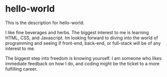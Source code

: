 # hello-world
This is the description for hello-world.

I like fine beverages and herbs. The biggest interest to me is learning HTML, CSS, and Javascript. 
Im looking forward to diving into the world of programming and seeing if front-end, back-end, or full-stack will be of any interest to me.

The biggest step into freedom is knowing yourself. I am someone who likes immediate feedback on how I do, and coding might be the ticket to a more fulfilling career. 
